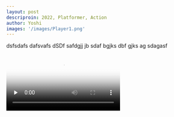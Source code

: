 ```yaml
---
layout: post
descriproin: 2022, Platformer, Action
author: Yoshi
images: '/images/Player1.png'
---
```

dsfsdafs dafsvafs dSDf safdgjj jb sdaf bgjks dbf gjks ag sdagasf

<div id="container">
  <video id='video' controls="controls" preload='none' poster="/images/Player1.png">
    <source id='mp4' src="/video/2022-06-18 16-32-41.mp4" type='video/mp4' />
  </video>
</div>
